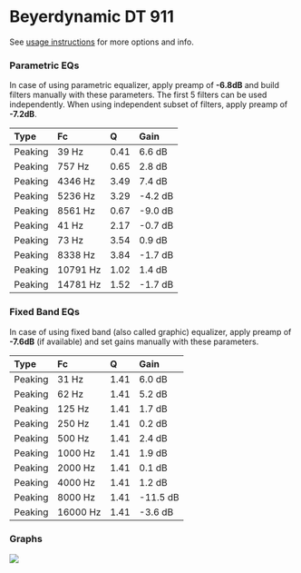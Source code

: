 # Beyerdynamic DT 911
See [usage instructions](https://github.com/jaakkopasanen/AutoEq#usage) for more options and info.

### Parametric EQs
In case of using parametric equalizer, apply preamp of **-6.8dB** and build filters manually
with these parameters. The first 5 filters can be used independently.
When using independent subset of filters, apply preamp of **-7.2dB**.

| Type    | Fc       |    Q | Gain    |
|:--------|:---------|:-----|:--------|
| Peaking | 39 Hz    | 0.41 | 6.6 dB  |
| Peaking | 757 Hz   | 0.65 | 2.8 dB  |
| Peaking | 4346 Hz  | 3.49 | 7.4 dB  |
| Peaking | 5236 Hz  | 3.29 | -4.2 dB |
| Peaking | 8561 Hz  | 0.67 | -9.0 dB |
| Peaking | 41 Hz    | 2.17 | -0.7 dB |
| Peaking | 73 Hz    | 3.54 | 0.9 dB  |
| Peaking | 8338 Hz  | 3.84 | -1.7 dB |
| Peaking | 10791 Hz | 1.02 | 1.4 dB  |
| Peaking | 14781 Hz | 1.52 | -1.7 dB |

### Fixed Band EQs
In case of using fixed band (also called graphic) equalizer, apply preamp of **-7.6dB**
(if available) and set gains manually with these parameters.

| Type    | Fc       |    Q | Gain     |
|:--------|:---------|:-----|:---------|
| Peaking | 31 Hz    | 1.41 | 6.0 dB   |
| Peaking | 62 Hz    | 1.41 | 5.2 dB   |
| Peaking | 125 Hz   | 1.41 | 1.7 dB   |
| Peaking | 250 Hz   | 1.41 | 0.2 dB   |
| Peaking | 500 Hz   | 1.41 | 2.4 dB   |
| Peaking | 1000 Hz  | 1.41 | 1.9 dB   |
| Peaking | 2000 Hz  | 1.41 | 0.1 dB   |
| Peaking | 4000 Hz  | 1.41 | 1.2 dB   |
| Peaking | 8000 Hz  | 1.41 | -11.5 dB |
| Peaking | 16000 Hz | 1.41 | -3.6 dB  |

### Graphs
![](https://raw.githubusercontent.com/jaakkopasanen/AutoEq/master/results/referenceaudioanalyzer/zero/Beyerdynamic%20DT%20911/Beyerdynamic%20DT%20911.png)